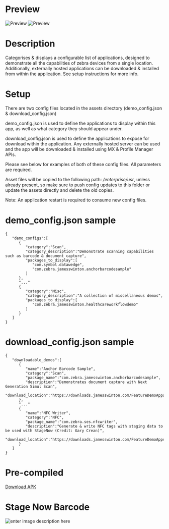 
  
# Preview  
  
![Preview](https://downloads.jamesswinton.com/apks/Demos/zDemo/zdemo-2.png)    ![Preview](https://downloads.jamesswinton.com/apks/Demos/zDemo/zdemo-4.png)

# Description  
Categorises & displays a configurable list of applications, designed to demonstrate all the capabilities of zebra devices from a single location. Additionally, externally hosted applications can be downloaded & installed from within the application. See setup instructions for more info.  
  
# Setup  
There are two config files located in the assets directory (demo_config.json & download_config.json)  
  
demo_config.json is used to define the applications to display within this app, as well as what category they should appear under.  
  
download_config.json is used to define the applications to expose for download within the application. Any externally hosted server can be used and the app will be downloaded & installed using MX & Profile Manager APIs.  
  
Please see below for examples of both of these config files. All parameters are required.  
  
Asset files will be copied to the following path: */enterprise/usr*, unless already present, so make sure to push config updates to this folder or update the assets directly and delete the old copies.  
  
Note: An application restart is required to consume new config files.  

# demo_config.json sample  
  
```  
{
   "demo_configs":[
      {
         "category":"Scan",
         "category_description":"Demonstrate scanning capabilities such as barcode & document capture",
         "packages_to_display":[
            "com.symbol.datawedge",
            "com.zebra.jamesswinton.anchorbarcodesample"
         ]
      },
      "..."
      {
         "category":"Misc",
         "category_description":"A collection of miscellaneous demos",
         "packages_to_display":[
            "com.zebra.jamesswinton.healthcareworkflowdemo"
         ]
      }
   ]
}
```  
  
# download_config.json sample  
  
```  
{
   "downloadable_demos":[
      {
         "name":"Anchor Barcode Sample",
         "category":"Scan",
         "package_name":"com.zebra.jamesswinton.anchorbarcodesample",
         "description":"Demonstrates document capture with Next Generation Simul Scan",
         "download_location":"https://downloads.jamesswinton.com/FeatureDemoApps/ng_simulscan_doc_capture.apk"
      },
      "..."
      {
         "name":"NFC Writer",
         "category":"NFC",
         "package_name":"com.zebra.ses.nfcwriter",
         "description":"Generate & write NFC tags with staging data to be used with StageNow (Credit: Gary Crean)",
         "download_location":"https://downloads.jamesswinton.com/FeatureDemoApps/nfc_writer.apk"
      }
   ]
}
```  
  
# Pre-compiled  
[Download APK](https://downloads.jamesswinton.com/apks/Demos/zDemo/zDemo.apk)  
  
# Stage Now Barcode  
![enter image description here](https://downloads.jamesswinton.com/apks/Demos/zDemo/sn_barcode.PNG)
